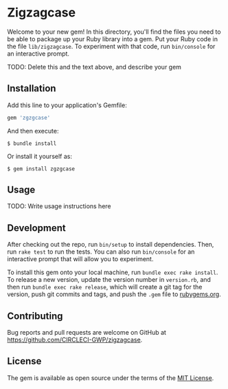 # Zigzagcase

Welcome to your new gem! In this directory, you'll find the files you need to be able to package up your Ruby library into a gem. Put your Ruby code in the file `lib/zigzagcase`. To experiment with that code, run `bin/console` for an interactive prompt.

TODO: Delete this and the text above, and describe your gem

## Installation

Add this line to your application's Gemfile:

```ruby
gem 'zgzgcase'
```

And then execute:

    $ bundle install

Or install it yourself as:

    $ gem install zgzgcase

## Usage

TODO: Write usage instructions here

## Development

After checking out the repo, run `bin/setup` to install dependencies. Then, run `rake test` to run the tests. You can also run `bin/console` for an interactive prompt that will allow you to experiment.

To install this gem onto your local machine, run `bundle exec rake install`. To release a new version, update the version number in `version.rb`, and then run `bundle exec rake release`, which will create a git tag for the version, push git commits and tags, and push the `.gem` file to [rubygems.org](https://rubygems.org).

## Contributing

Bug reports and pull requests are welcome on GitHub at https://github.com/CIRCLECI-GWP/zigzagcase.


## License

The gem is available as open source under the terms of the [MIT License](https://opensource.org/licenses/MIT).

